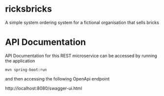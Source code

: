 # ricksbricks
A simple system ordering system for a fictional organisation that sells bricks

# API Documentation

API Documentation for this REST microservice can be accessed by running the application

`mvn spring-boot:run`

and then accessing the following OpenApi endpoint

http://localhost:8080/swagger-ui.html